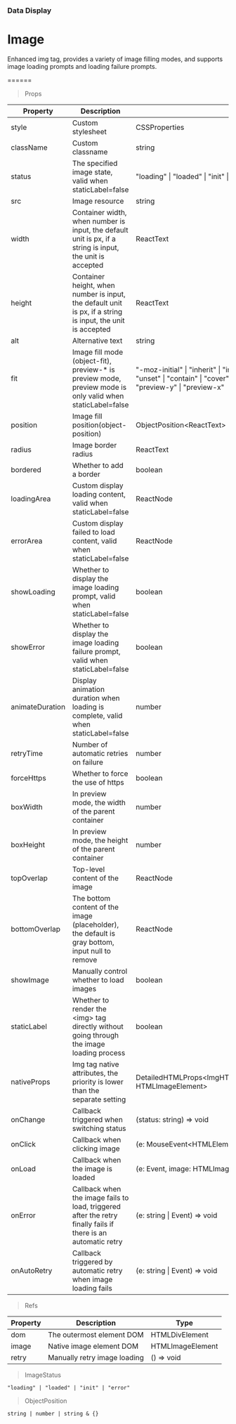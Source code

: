 ### Data Display

# Image 

Enhanced img tag, provides a variety of image filling modes, and supports image loading prompts and loading failure prompts.

======

> Props

|Property|Description|Type|DefaultValue|
|----------|-------------|------|------|
|style|Custom stylesheet|CSSProperties|-|
|className|Custom classname|string|-|
|status|The specified image state, valid when staticLabel=false|"loading" \| "loaded" \| "init" \| "error"|-|
|src|Image resource|string|required|
|width|Container width, when number is input, the default unit is px, if a string is input, the unit is accepted|ReactText|-|
|height|Container height, when number is input, the default unit is px, if a string is input, the unit is accepted|ReactText|-|
|alt|Alternative text|string|""|
|fit|Image fill mode (object\-fit), preview\-\* is preview mode, preview mode is only valid when staticLabel=false|"\-moz\-initial" \| "inherit" \| "initial" \| "revert" \| "revert\-layer" \| "unset" \| "contain" \| "cover" \| "fill" \| "none" \| "scale\-down" \| "preview\-y" \| "preview\-x"|"fill"|
|position|Image fill position(object\-position)|ObjectPosition\<ReactText\>|"center"|
|radius|Image border radius|ReactText|-|
|bordered|Whether to add a border|boolean|-|
|loadingArea|Custom display loading content, valid when staticLabel=false|ReactNode|-|
|errorArea|Custom display failed to load content, valid when staticLabel=false|ReactNode|-|
|showLoading|Whether to display the image loading prompt, valid when staticLabel=false|boolean|-|
|showError|Whether to display the image loading failure prompt, valid when staticLabel=false|boolean|-|
|animateDuration|Display animation duration when loading is complete, valid when staticLabel=false|number|200|
|retryTime|Number of automatic retries on failure|number|0|
|forceHttps|Whether to force the use of https|boolean|-|
|boxWidth|In preview mode, the width of the parent container|number|-|
|boxHeight|In preview mode, the height of the parent container|number|-|
|topOverlap|Top\-level content of the image|ReactNode|-|
|bottomOverlap|The bottom content of the image (placeholder), the default is gray bottom, input null to remove|ReactNode|-|
|showImage|Manually control whether to load images|boolean|-|
|staticLabel|Whether to render the \<img\> tag directly without going through the image loading process|boolean|-|
|nativeProps|Img tag native attributes, the priority is lower than the separate setting|DetailedHTMLProps\<ImgHTMLAttributes\<HTMLImageElement\>, HTMLImageElement\>|-|
|onChange|Callback triggered when switching status|(status: string) =\> void|-|
|onClick|Callback when clicking image|(e: MouseEvent\<HTMLElement, MouseEvent\>) =\> void|-|
|onLoad|Callback when the image is loaded|(e: Event, image: HTMLImageElement) =\> void|-|
|onError|Callback when the image fails to load, triggered after the retry finally fails if there is an automatic retry|(e: string \| Event) =\> void|-|
|onAutoRetry|Callback triggered by automatic retry when image loading fails|(e: string \| Event) =\> void|-|

> Refs

|Property|Description|Type|
|----------|-------------|------|
|dom|The outermost element DOM|HTMLDivElement|
|image|Native image element DOM|HTMLImageElement|
|retry|Manually retry image loading|() =\> void|

> ImageStatus

```
"loading" | "loaded" | "init" | "error"
```

> ObjectPosition

```
string | number | string & {}
```
